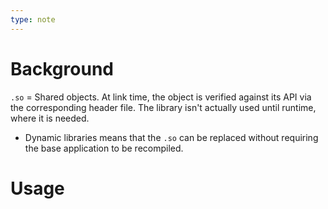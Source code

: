 ```yaml
---
type: note
---
```

# Background
`.so` = Shared objects. At link time, the object is verified against its API via the corresponding header file. The library isn't actually used until runtime, where it is needed.

- Dynamic libraries means that the `.so` can be replaced without requiring the base application to be recompiled. 
# Usage